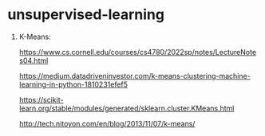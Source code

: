 # unsupervised-learning

1. K-Means:
   
    https://www.cs.cornell.edu/courses/cs4780/2022sp/notes/LectureNotes04.html
   
    https://medium.datadriveninvestor.com/k-means-clustering-machine-learning-in-python-1810231efef5
   
    https://scikit-learn.org/stable/modules/generated/sklearn.cluster.KMeans.html
   
    http://tech.nitoyon.com/en/blog/2013/11/07/k-means/
   
